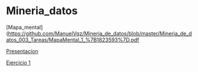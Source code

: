 # Mineria_datos
[Mapa_mental] (https://github.com/ManuelVqz/Mineria_de_datos/blob/master/Mineria_de_datos_003_Tareas/MapaMental_1_%7B1823593%7D.pdf

[Presentacion](https://github.com/ManuelR37/MineriaDatos/blob/master/Mineria_de_datos_003/Presentacion_VisualizacionDeDatos_7.pdf)

[Ejercicio 1](https://github.com/ManuelR37/MineriaDatos/blob/master/Mineria_de_datos_003/Ejercicio1.pdf)
